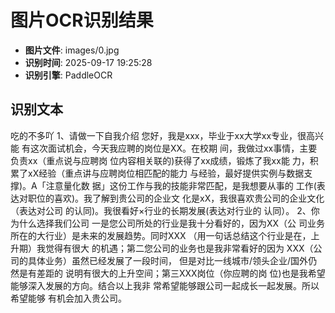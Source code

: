 # 图片OCR识别结果

- **图片文件**: images/0.jpg
- **识别时间**: 2025-09-17 19:25:28
- **识别引擎**: PaddleOCR

## 识别文本

吃的不多吖
1、请做一下自我介绍
您好，我是xxx，毕业于xx大学xx专业，很高兴能
有这次面试机会，今天我应聘的岗位是XX。在校期
间，我做过xx事情，主要负责xx（重点说与应聘岗
位内容相关联的)获得了xx成绩，锻炼了我xx能
力，积累了xX经验（重点讲与应聘岗位相匹配的能力
与经验，最好提供实例与数据支撑)。A「注意量化数
据」这份工作与我的技能非常匹配，是我想要从事的
工作(表达对职位的喜欢)。我了解到贵公司的企业文
化是xX，我很喜欢贵公司的企业文化（表达对公司
的认同)。我很看好×行业的长期发展(表达对行业的
认同）。
2、你为什么选择我们公司
一是您公司所处的行业是我十分看好的，因为XX（公
司业务所在的大行业）是未来的发展趋势。同时XXX
（用一句话总结这个行业是在，上升期）我觉得有很大
的机遇；第二您公司的业务也是我非常看好的因为
XXX（公司的具体业务）虽然已经发展了一段时间，
但是对比一线城市/领头企业/国外仍然是有差距的
说明有很大的上升空间；第三XXX岗位（你应聘的岗
位)也是我希望能够深入发展的方向。结合以上我非
常希望能够跟公司一起成长一起发展。所以希望能够
有机会加入贵公司。

